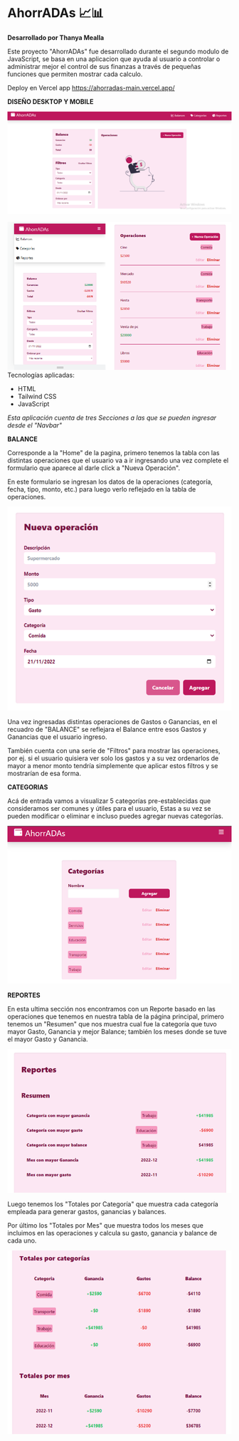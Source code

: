 # AhorrADAs 📈📊

**Desarrollado por Thanya Mealla**

Este proyecto "AhorrADAs" fue desarrollado durante el segundo modulo de JavaScript, se basa en una aplicacion que ayuda al usuario a 
controlar o administrar mejor el control de sus finanzas a través de pequeñas funciones que permiten mostrar cada calculo.

Deploy en Vercel app https://ahorradas-main.vercel.app/

**DISEÑO DESKTOP Y MOBILE**    
    
![proyecto](/assets/img/desktop-readme.PNG)    
    

![proyecto](/assets/img/mobile-readme.png)
Tecnologías aplicadas:
- HTML
- Tailwind CSS
- JavaScript

*Esta aplicación cuenta de tres Secciones a las que se pueden ingresar desde el "Navbar"*    

**BALANCE**    

Corresponde a la "Home" de la pagina, primero tenemos la tabla con las distintas operaciones que el usuario va a ir ingresando una vez complete el formulario que aparece al darle click a "Nueva Operación".    

En este formulario se ingresan los datos de la operaciones (categoría, fecha, tipo, monto, etc.) para luego verlo reflejado en la tabla de operaciones.    

![proyecto](/assets/img/nuevaoperacion-readme.PNG)    

Una vez ingresadas distintas operaciones de Gastos o Ganancias, en el recuadro de "BALANCE" se reflejara el Balance entre esos Gastos y Ganancias que el usuario ingreso.    

También cuenta con una serie de "Filtros" para mostrar las operaciones, por ej. si el usuario quisiera ver solo los gastos y a su vez ordenarlos de mayor a menor monto tendría simplemente que aplicar estos filtros y se mostrarían de esa forma.    

**CATEGORIAS**    

Acá de entrada vamos a visualizar 5 categorías pre-establecidas que consideramos ser comunes y útiles para el usuario, Estas a su vez se pueden modificar o eliminar e incluso puedes agregar nuevas categorías.    

![proyecto](/assets/img/categorias-readme.PNG)    

**REPORTES**    

En esta ultima sección nos encontramos con un Reporte basado en las operaciones que tenemos en nuestra tabla de la página principal, primero tenemos un "Resumen" que nos muestra cual fue la categoría que tuvo mayor Gasto, Ganancia y mejor Balance; también los meses donde se tuve el mayor Gasto y Ganancia.    

![proyecto](/assets/img/reports-readme.PNG)    

Luego tenemos los "Totales por Categoría" que muestra cada categoría empleada para generar gastos, ganancias y balances.    

Por último los "Totales por Mes" que muestra todos los meses que incluimos en las operaciones y calcula su gasto, ganancia y balance de cada uno.    

![proyecto](/assets/img/reports-dos-readme.PNG)    
   
